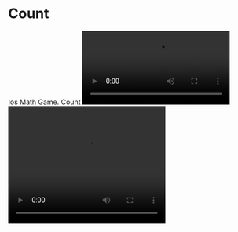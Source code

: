 # Count
Ios Math Game. Count
![](count.mp4)
<video width="320" height="240" controls>
  <source src="count.m4v" type="video/mp4">
</video>
